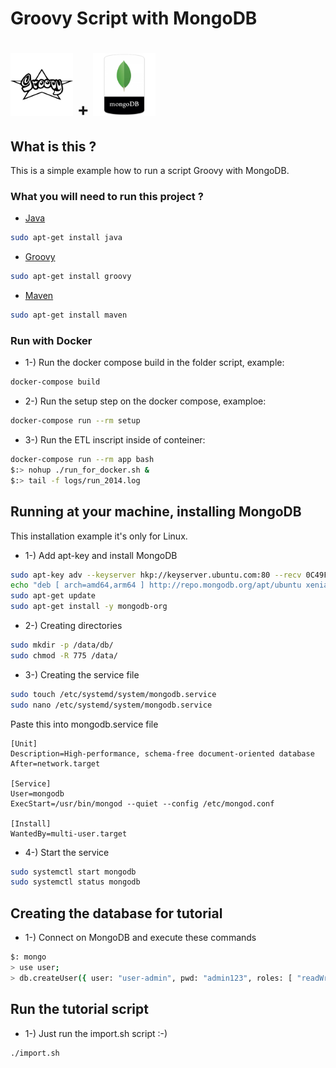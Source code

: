 # Groovy Script with MongoDB

# <img src="DOCs/groovy.png" width="100" height="100"/> + <img src="DOCs/mongo.png" width="100" height="100"/>

## What is this ?
This is a simple example how to run a script Groovy with MongoDB.

### What you will need to run this project ?

* [Java](https://www.oracle.com/technetwork/pt/java/javase/downloads/jdk8-downloads-2133151.html)
```bash
sudo apt-get install java
```

* [Groovy](http://groovy-lang.org/download.html)
```bash
sudo apt-get install groovy
```

* [Maven](https://maven.apache.org/download.cgil)
```bash
sudo apt-get install maven
```

### Run with Docker

* 1-) Run the docker compose build in the folder script, example:
```bash
docker-compose build
```

* 2-) Run the setup step on the docker compose, examploe:
```bash
docker-compose run --rm setup
```

* 3-) Run the ETL inscript inside of conteiner:
```bash
docker-compose run --rm app bash
$:> nohup ./run_for_docker.sh &
$:> tail -f logs/run_2014.log
```

## Running at your machine, installing MongoDB
This installation example it's only for Linux.

* 1-) Add apt-key and install MongoDB

```bash
sudo apt-key adv --keyserver hkp://keyserver.ubuntu.com:80 --recv 0C49F3730359A14518585931BC711F9BA15703C6
echo "deb [ arch=amd64,arm64 ] http://repo.mongodb.org/apt/ubuntu xenial/mongodb-org/3.4 multiverse" | sudo tee /etc/apt/sources.list.d/mongodb-org-3.4.list
sudo apt-get update
sudo apt-get install -y mongodb-org
```

* 2-) Creating directories

```bash
sudo mkdir -p /data/db/
sudo chmod -R 775 /data/
```

* 3-) Creating the service file

```bash
sudo touch /etc/systemd/system/mongodb.service
sudo nano /etc/systemd/system/mongodb.service
``` 

Paste this into mongodb.service file

```text
[Unit]
Description=High-performance, schema-free document-oriented database
After=network.target

[Service]
User=mongodb
ExecStart=/usr/bin/mongod --quiet --config /etc/mongod.conf

[Install]
WantedBy=multi-user.target
```

* 4-) Start the service

```bash
sudo systemctl start mongodb
sudo systemctl status mongodb
```

## Creating the database for tutorial

* 1-) Connect on MongoDB and execute these commands
```bash
$: mongo
> use user;
> db.createUser({ user: "user-admin", pwd: "admin123", roles: [ "readWrite" ] })
```

## Run the tutorial script

* 1-) Just run the import.sh script :-)
```bash
./import.sh
```